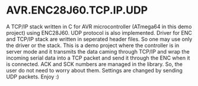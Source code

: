 # AVR.ENC28J60.TCP.IP.UDP
A TCP/IP stack written in C for AVR microcontroller (ATmega64 in this demo project) using ENC28J60.
UDP protocol is also implemented.
Driver for ENC and TCP/IP stack are written in seperated header files. So one may use only the driver or the stack.
This is a demo project where the controller is in server mode and it transmits the data caming through TCP/IP and wrap the incoming serial data into a TCP packet and send it through the ENC when it is connected.
ACK and SCK numbers are managed in the library. So, the user do not need to worry about them.
Settings are changed by sending UDP packets.
Enjoy :)
